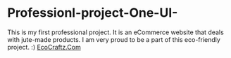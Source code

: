 # Professionl-project-One-UI-
This is my first professional project. It is an eCommerce website that deals with jute-made products. I am very proud to be a part of this eco-friendly project. :) 
[EcoCraftz.Com](https://www.ecocraftz.com/)
